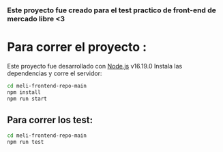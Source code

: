 ### Este proyecto fue creado para el test practico de front-end de mercado libre <3

# Para correr el proyecto :

Este proyecto fue desarrollado con [Node.js](https://nodejs.org/) v16.19.0
Instala las dependencias y corre el servidor:

```sh
cd meli-frontend-repo-main
npm install
npm run start
```

## Para correr los test:

```sh
cd meli-frontend-repo-main
npm run test
```
